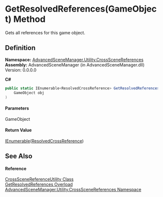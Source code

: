 # GetResolvedReferences(GameObject) Method

Gets all references for this game object.

## Definition

**Namespace:** [AdvancedSceneManager.Utility.CrossSceneReferences](N_AdvancedSceneManager_Utility_CrossSceneReferences.md)\
**Assembly:** AdvancedSceneManager (in AdvancedSceneManager.dll) Version: 0.0.0.0

**C#**

```c#
public static IEnumerable<ResolvedCrossReference> GetResolvedReferences(
	GameObject obj
)
```

#### Parameters

&#x20; GameObject&#x20;

#### Return Value

[IEnumerable](https://learn.microsoft.com/dotnet/api/system.collections.generic.ienumerable-1)([ResolvedCrossReference](T_AdvancedSceneManager_Utility_CrossSceneReferences_ResolvedCrossReference.md))

## See Also

#### Reference

[CrossSceneReferenceUtility Class](T_AdvancedSceneManager_Utility_CrossSceneReferences_CrossSceneReferenceUtility.md)\
[GetResolvedReferences Overload](Overload_AdvancedSceneManager_Utility_CrossSceneReferences_CrossSceneReferenceUtility_GetResolvedReferences.md)\
[AdvancedSceneManager.Utility.CrossSceneReferences Namespace](N_AdvancedSceneManager_Utility_CrossSceneReferences.md)
